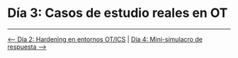 # Día 3: Casos de estudio reales en OT

---

[⟵ Día 2: Hardening en entornos OT/ICS](./02-Hardening_OT.md) | [Día 4: Mini-simulacro de respuesta ⟶](./04-Mini_Simulacro.md)

